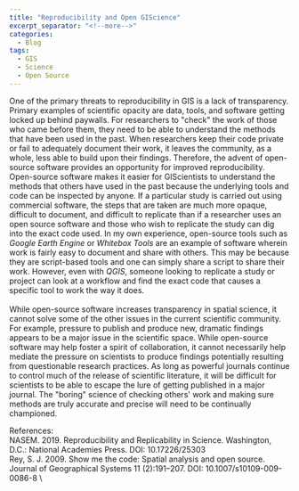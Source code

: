 ```yaml
---
title: "Reproducibility and Open GIScience"
excerpt_separator: "<!--more-->"
categories:
  - Blog
tags:
  - GIS
  - Science
  - Open Source
---
```


One of the primary threats to reproducibility in GIS is a lack of transparency. Primary examples of scientific opacity are data, tools, and software getting locked up behind paywalls. For researchers to "check" the work of those who came before them, they need to be able to understand the methods that have been used in the past. When researchers keep their code private or fail to adequately document their work, it leaves the community, as a whole, less able to build upon their findings. Therefore, the advent of open-source software provides an opportunity for improved reproducibility. Open-source software makes it easier for GIScientists to understand the methods that others have used in the past because the underlying tools and code can be inspected by anyone. If a particular study is carried out using commercial software, the steps that are taken are much more opaque, difficult to document, and difficult to replicate than if a researcher uses an open source software and those who wish to replicate the study can dig into the exact code used. In my own experience, open-source tools such as *Google Earth Engine* or *Whitebox Tools* are an example of software wherein work is fairly easy to document and share with others. This may be because they are script-based tools and one can simply share a script to share their work. However, even with *QGIS*, someone looking to replicate a study or project can look at a workflow and find the exact code that causes a specific tool to work the way it does.  
\
While open-source software increases transparency in spatial science, it cannot solve some of the other issues in the current scientific community. For example, pressure to publish and produce new, dramatic findings appears to be a major issue in the scientific space. While open-source software may help foster a spirit of collaboration, it cannot necessarily help mediate the pressure on scientists to produce findings potentially resulting from questionable research practices. As long as powerful journals continue to control much of the release of scientific literature, it will be difficult for scientists to be able to escape the lure of getting published in a major journal. The "boring" science of checking others' work and making sure methods are truly accurate and precise will need to be continually championed.  


References: \
NASEM. 2019. Reproducibility and Replicability in Science. Washington, D.C.: National Academies Press. DOI: 10.17226/25303 \
Rey, S. J. 2009. Show me the code: Spatial analysis and open source. Journal of Geographical Systems 11 (2):191–207. DOI: 10.1007/s10109-009-0086-8 \